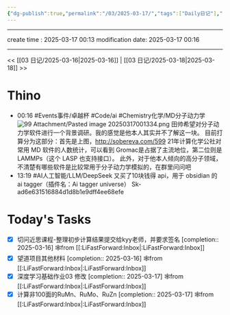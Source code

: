 ```yaml
---
{"dg-publish":true,"permalink":"/03/2025-03-17/","tags":["Daily日记"],"noteIcon":"","created":"2025-01-31T00:35","updated":"2025-07-01T13:38"}
---
```




---
create time : 2025-03-17 00:13
modification date: 2025-03-17 00:16

---

<< [[03 日记/2025-03-16\|2025-03-16]]  |  [[03 日记/2025-03-18\|2025-03-18]]  >>

# Thino
- 00:16 
    #Events事件/卓越杯 #Code/ai #Chemistry化学/MD分子动力学
    ![99 Attachment/Pasted image 20250317001334.png](/img/user/99%20Attachment/Pasted%20image%2020250317001334.png)
    田帅希望对分子动力学软件进行一个背景调研。我的感觉是他本人其实并不了解这一块。
    目前打算分为这部分：首先是上图，http://sobereva.com/599 21年计算化学公社对常用 MD 软件的人数统计，可以看到 Gromac是占据了主流地位，第二位则是 LAMMPs（这个 LASP 也支持接口）。
    此外，对于他本人倾向的高分子领域，不清楚有哪些软件是比较常用于分子动力学模拟的，在群里问问吧 
- 13:19 
    #AI人工智能/LLM/DeepSeek
    又买了10块钱得 api，用于 obsidian 的 ai tagger（插件名：Ai tagger universe）
    Sk-ad6e631516884d1d8b1e9dff4ee68efe 

# Today's Tasks

- [x] 切问近思课程-整理初步计算结果提交给kyy老师，并要求签名  [completion:: 2025-03-16] 🕸️from [[:LiFastForward:Inbox\|:LiFastForward:Inbox]]
- [x] 望道项目其他材料  [completion:: 2025-03-16] 🕸️from [[:LiFastForward:Inbox\|:LiFastForward:Inbox]]
- [x] 深度学习基础作业03 修改  [completion:: 2025-03-17] 🕸️from [[:LiFastForward:Inbox\|:LiFastForward:Inbox]]
- [x] 计算非100面的RuMn、RuMo、RuZn  [completion:: 2025-03-17] 🕸️from [[:LiFastForward:Inbox\|:LiFastForward:Inbox]]
